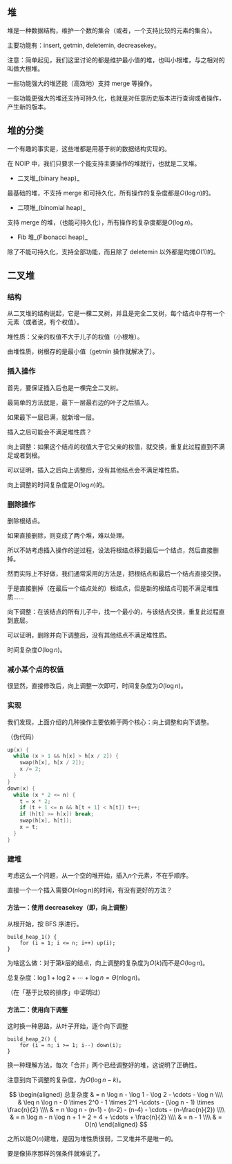 ## 堆

堆是一种数据结构，维护一个数的集合（或者，一个支持比较的元素的集合）。

主要功能有：insert, getmin, deletemin, decreasekey。

注意：简单起见，我们这里讨论的都是维护最小值的堆，也叫小根堆，与之相对的叫做大根堆。

一些功能强大的堆还能（高效地）支持 merge 等操作。

一些功能更强大的堆还支持可持久化，也就是对任意历史版本进行查询或者操作，产生新的版本。

## 堆的分类

一个有趣的事实是，这些堆都是用基于树的数据结构实现的。

在 NOIP 中，我们只要求一个能支持主要操作的堆就行，也就是二叉堆。

-   二叉堆_(binary heap)_

最基础的堆，不支持 merge 和可持久化，所有操作的复杂度都是$O(\log n)$的。

-   二项堆_(binomial heap)_

支持 merge 的堆，（也能可持久化），所有操作的复杂度都是$O(\log n)$。

-   Fib 堆_(Fibonacci heap)_

除了不能可持久化，支持全部功能，而且除了 deletemin 以外都是均摊$O(1)$的。

## 二叉堆

### 结构

从二叉堆的结构说起，它是一棵二叉树，并且是完全二叉树，每个结点中存有一个元素（或者说，有个权值）。

堆性质：父亲的权值不大于儿子的权值（小根堆）。

由堆性质，树根存的是最小值（getmin 操作就解决了）。

### 插入操作

首先，要保证插入后也是一棵完全二叉树。

最简单的方法就是，最下一层最右边的叶子之后插入。

如果最下一层已满，就新增一层。

插入之后可能会不满足堆性质？

向上调整：如果这个结点的权值大于它父亲的权值，就交换，重复此过程直到不满足或者到根。

可以证明，插入之后向上调整后，没有其他结点会不满足堆性质。

向上调整的时间复杂度是$O(\log n)$的。

### 删除操作

删除根结点。

如果直接删除，则变成了两个堆，难以处理。

所以不妨考虑插入操作的逆过程，设法将根结点移到最后一个结点，然后直接删掉。

然而实际上不好做，我们通常采用的方法是，把根结点和最后一个结点直接交换。

于是直接删掉（在最后一个结点处的）根结点，但是新的根结点可能不满足堆性质……

向下调整：在该结点的所有儿子中，找一个最小的，与该结点交换，重复此过程直到底层。

可以证明，删除并向下调整后，没有其他结点不满足堆性质。

时间复杂度$O(\log n)$。

### 减小某个点的权值

很显然，直接修改后，向上调整一次即可，时间复杂度为$O(\log n)$。

### 实现

我们发现，上面介绍的几种操作主要依赖于两个核心：向上调整和向下调整。

（伪代码）

```c++
up(x) {
  while (x > 1 && h[x] > h[x / 2]) {
    swap(h[x], h[x / 2]);
    x /= 2;
  }
}
down(x) {
  while (x * 2 <= n) {
    t = x * 2;
    if (t + 1 <= n && h[t + 1] < h[t]) t++;
    if (h[t] >= h[x]) break;
    swap(h[x], h[t]);
    x = t;
  }
}
```

### 建堆

考虑这么一个问题，从一个空的堆开始，插入$n$个元素，不在乎顺序。

直接一个一个插入需要$O(n \log n)$的时间，有没有更好的方法？

#### 方法一：使用 decreasekey（即，向上调整）

从根开始，按 BFS 序进行。

```text
build_heap_1() {
	for (i = 1; i <= n; i++) up(i);
}
```

为啥这么做：对于第$k$层的结点，向上调整的复杂度为$O(k)$而不是$O(\log n)$。

总复杂度：$\log 1 + \log 2 + \cdots + \log n = \Theta(n \log n)$。

（在「基于比较的排序」中证明过）

#### 方法二：使用向下调整

这时换一种思路，从叶子开始，逐个向下调整

```text
build_heap_2() {
	for (i = n; i >= 1; i--) down(i);
}
```

换一种理解方法，每次「合并」两个已经调整好的堆，这说明了正确性。

注意到向下调整的复杂度，为$O(\log n - k)$。

$$
\begin{aligned}
总复杂度 & = n \log n - \log 1 - \log 2 - \cdots - \log n \\\\
& \leq n \log n - 0 \times 2^0 - 1 \times 2^1 -\cdots - (\log n - 1) \times \frac{n}{2} \\\\
& = n \log n - (n-1) - (n-2) - (n-4) - \cdots - (n-\frac{n}{2}) \\\\
& = n \log n - n \log n + 1 + 2 + 4 + \cdots + \frac{n}{2} \\\\
& = n - 1 \\\\ &  = O(n)
\end{aligned}
$$

之所以能$O(n)$建堆，是因为堆性质很弱，二叉堆并不是唯一的。

要是像排序那样的强条件就难说了。
